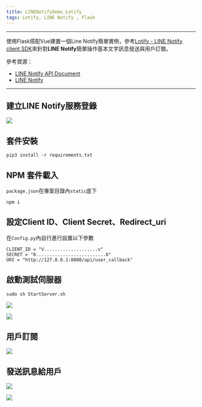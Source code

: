 ```yaml
---
title: LINENotifyDemo_Lotify
tags: Lotify, LINE Notify , Flask
---
```


---
使用Flask搭配Vue建置一個Line Notify簡單實例，參考[Lotify - LINE Notify client SDK](https://github.com/louis70109/lotify)來針對**LINE Notify**簡單操作基本文字訊息發送與用戶訂閱。


參考資源：
* [LINE Notify API Document](https://notify-bot.line.me/doc/en/)
* [LINE Notify](https://notify-bot.line.me/zh_TW/)


---

建立LINE Notify服務登錄
--
![](https://i.imgur.com/E4b7New.png)



套件安裝
--
```shell=
pip3 install -r requirements.txt
```

NPM 套件載入
--
`package.json`在專案目錄內`static`底下
```shell=    
npm i
```


設定Client ID、Client Secret、Redirect_uri
--
在`Config.py`內自行進行設置以下參數
```python=
CLIENT_ID = "V....................v"
SECRET = "0..........................6"
URI = "http://127.0.0.1:8080/api/user_callback"
```


啟動測試伺服器
--
```shell=
sudo sh StartServer.sh
```
![](https://i.imgur.com/PQ4PEp5.png)

![](https://i.imgur.com/4Kr1WLj.png)


用戶訂閱
--
![](https://i.imgur.com/B79efgX.png)


發送訊息給用戶
--

![](https://i.imgur.com/3HgKdwj.png)

![](https://i.imgur.com/L7Axsno.jpg)




